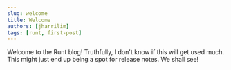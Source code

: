 ```yaml
---
slug: welcome
title: Welcome
authors: [jharrilim]
tags: [runt, first-post]
---
```


Welcome to the Runt blog! Truthfully, I don't know if this will get used much.
This might just end up being a spot for release notes. We shall see!

